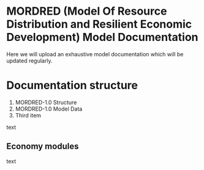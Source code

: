 # MORDRED (Model Of Resource Distribution and Resilient Economic Development) Model Documentation
Here we will upload an exhaustive model documentation which will be updated regularly.
# Documentation structure
1. MORDRED-1.0 Structure
2. MORDRED-1.0 Model Data
3. Third item

text
## Economy modules
text
